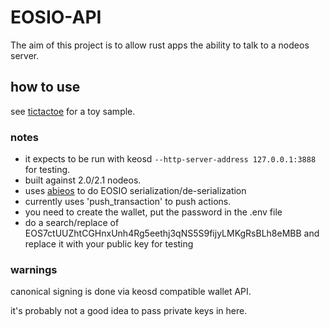 # EOSIO-API
The aim of this project is to allow rust apps the ability to talk to a nodeos server.

## how to use
see [tictactoe](examples/tictactoe.rs) for a toy sample.

### notes
* it expects to be run with keosd 
`--http-server-address 127.0.0.1:3888` 
for testing.
* built against 2.0/2.1 nodeos.
* uses [abieos](https://github.com/eosio/abieos) to do EOSIO serialization/de-serialization
* currently uses 'push_transaction' to push actions.
* you need to create the wallet, put the password in the .env file
* do a search/replace of EOS7ctUUZhtCGHnxUnh4Rg5eethj3qNS5S9fijyLMKgRsBLh8eMBB and replace it with your public key for testing

### warnings
canonical signing is done via keosd compatible wallet API. 

it's probably not a good idea to pass private keys in here.
